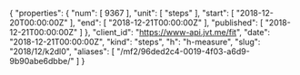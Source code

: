 {
  "properties": {
    "num": [
      9367
    ],
    "unit": [
      "steps"
    ],
    "start": [
      "2018-12-20T00:00:00Z"
    ],
    "end": [
      "2018-12-21T00:00:00Z"
    ],
    "published": [
      "2018-12-21T00:00:00Z"
    ]
  },
  "client_id": "https://www-api.jvt.me/fit",
  "date": "2018-12-21T00:00:00Z",
  "kind": "steps",
  "h": "h-measure",
  "slug": "2018/12/k2dl0",
  "aliases": [
    "/mf2/96ded2c4-0019-4f03-a6d9-9b90abe6dbbe/"
  ]
}
